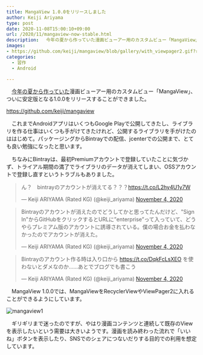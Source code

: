 ```yaml
---
title: MangaView 1.0.0をリリースしました
author: Keiji Ariyama
type: post
date: 2020-11-08T15:00:10+09:00
url: /2020/11/mangaview-now-stable.html
description: 　今年の夏から作っていた漫画ビューアー用のカスタムビュー「MangaView」、ついに安定版となる1.0.0をリリースすることができました。
images:
- https://github.com/keiji/mangaview/blob/gallery/with_viewpager2.gif?raw=true
categories:
  - 習作
  - Android

---
```


　[今年の夏から作っていた](/2020/08/mangaview.html)漫画ビューアー用のカスタムビュー「MangaView」、ついに安定版となる1.0.0をリリースすることができました。

https://github.com/keiji/mangaview

　これまでAndroidアプリはいくつもGoogle Playで公開してきたし、ライブラリを作る仕事はいくつも手がけてきたけれど、公開するライブラリを手がけたのははじめて。パッケージングからBintrayでの配信、jcenterでの公開まで、とても良い勉強になったと思います。

<!--more-->

　ちなみにBintrayは、最初Premiumアカウントで登録していたことに気づかず、トライアル期間の満了でライブラリのデータが消えてしまい、OSSアカウントで登録し直すというトラブルもありました。

<blockquote class="twitter-tweet"><p lang="ja" dir="ltr">ん？　bintrayのアカウントが消えてる？？？<a href="https://t.co/L2hy4U1y7W">https://t.co/L2hy4U1y7W</a></p>&mdash; Keiji ARIYAMA (Rated KG) (@keiji_ariyama) <a href="https://twitter.com/keiji_ariyama/status/1323788223269593088?ref_src=twsrc%5Etfw">November 4, 2020</a></blockquote> <script async src="https://platform.twitter.com/widgets.js" charset="utf-8"></script>

<blockquote class="twitter-tweet"><p lang="ja" dir="ltr">Bintrayのアカウントが消えたのでどうしてかと思ってたんだけど、&quot;Sign In&quot;からGitHubをクリックするとURLに”enterprise”って入っていて、どうやらプレミアム版のアカウントに誘導されている。僕の場合お金を払わなかったのでアカウントが消えた。</p>&mdash; Keiji ARIYAMA (Rated KG) (@keiji_ariyama) <a href="https://twitter.com/keiji_ariyama/status/1323790982232432642?ref_src=twsrc%5Etfw">November 4, 2020</a></blockquote> <script async src="https://platform.twitter.com/widgets.js" charset="utf-8"></script>

<blockquote class="twitter-tweet"><p lang="ja" dir="ltr">Bintrayのアカウント作る時は入り口から <a href="https://t.co/DqkFcLsXEO">https://t.co/DqkFcLsXEO</a> を使わないとダメなのか……あとでブログでも書こう</p>&mdash; Keiji ARIYAMA (Rated KG) (@keiji_ariyama) <a href="https://twitter.com/keiji_ariyama/status/1323791234792525824?ref_src=twsrc%5Etfw">November 4, 2020</a></blockquote> <script async src="https://platform.twitter.com/widgets.js" charset="utf-8"></script>

　MangaView 1.0.0では、MangaViewをRecyclerViewやViewPager2に入れることができるようにしています。

![mangaview1](https://github.com/keiji/mangaview/blob/gallery/with_viewpager2.gif?raw=true)

　ギリギリまで迷ったのですが、やはり漫画コンテンツと連続して既存のViewを表示したいという需要は大きいようです。漫画を読み終わった流れで「いいね」ボタンを表示したり、SNSでのシェアにつないだりする目的での利用を想定しています。

